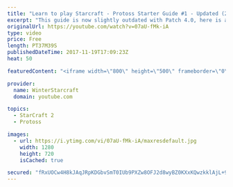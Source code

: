 ```yaml
---
title: "Learn to play Starcraft - Protoss Starter Guide #1 - Updated (2017)"
excerpt: "This guide is now slightly outdated with Patch 4.0, here is a completely up to date guide! https://www.youtube.com/watch?v=x3ZkSX0tJg4 We go over the basics of understanding Protoss, the SPACE WARRIOR RACE ;)  This guide is meant for those who have a basic understanding of Starcraft but don't really"
originalUrl: https://youtube.com/watch?v=07aU-fMk-iA
type: video
price: Free
length: PT37M39S
publishedDateTime: 2017-11-19T17:09:23Z
heat: 50

featuredContent: "<iframe width=\"800\" height=\"500\" frameborder=\"0\" src=\"https://www.youtube.com/embed/07aU-fMk-iA\" allow=\"accelerometer; autoplay; encrypted-media; gyroscope; picture-in-picture\" allowfullscreen></iframe>"

provider:
  name: WinterStarcraft
  domain: youtube.com

topics:
  - StarCraft 2
  - Protoss

images:
  - url: https://i.ytimg.com/vi/07aU-fMk-iA/maxresdefault.jpg
    width: 1280
    height: 720
    isCached: true

secured: "fRxUOCw4H8kJAqJRpKDGbvSmT0IUb9PXZw8OFJ2d8wyBZ0KXxKQwzkklAjL+9FQkxbN7wvYJq0KiT91zS93qDvATDXxknl/7ZKQtAWkqhbxxypzZlUdCunou/W4bDdvbpQrzB6Y8ogTI0yLNqRtPIDHHi/x4fSqvUMQ8GF0uyg60IJ5kTz2N9a7mGo8/8M01bk+2mt3aMQtVxNbAjCpuCU+Enjq5z5z18j4JXQYvHOzHtJEk9NEvHWrHy96KBDQ/GF1/JaZZX94NIQKAZvetVZvqCyCiKNIaSCU0GbWl5/b49RCeP11jB5uw9Jy+UnUSmw6qX7x6IgmxhOjI8qL3AYl1B0x2Y/W9vZbJv35oNSZ+troskd1vDhXXyw597gqyFEJvdi65WM0ZNfaO5Ki9/Ku4g75mxPx6fWrW2q4/j+A3nvrRgcFcwZC/ZP4tAKLz;/X7u2sXmsXk+NpSd3o2MDw=="
---
```


